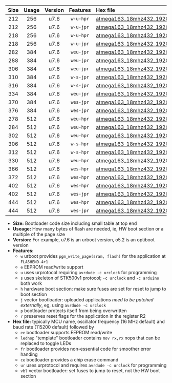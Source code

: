 |Size|Usage|Version|Features|Hex file|
|:-:|:-:|:-:|:-:|:--|
|212|256|u7.6|`w-u-hpr`|[atmega163_18mhz432_19200bps_ur.hex](https://raw.githubusercontent.com/stefanrueger/urboot/main//atmega163_18mhz432_19200bps_ur.hex)|
|212|256|u7.6|`w-u-jpr`|[atmega163_18mhz432_19200bps_ur_vbl.hex](https://raw.githubusercontent.com/stefanrueger/urboot/main//atmega163_18mhz432_19200bps_ur_vbl.hex)|
|218|256|u7.6|`w-u-hpr`|[atmega163_18mhz432_19200bps_lednop_ur.hex](https://raw.githubusercontent.com/stefanrueger/urboot/main//atmega163_18mhz432_19200bps_lednop_ur.hex)|
|218|256|u7.6|`w-u-jpr`|[atmega163_18mhz432_19200bps_lednop_ur_vbl.hex](https://raw.githubusercontent.com/stefanrueger/urboot/main//atmega163_18mhz432_19200bps_lednop_ur_vbl.hex)|
|282|384|u7.6|`weu-jpr`|[atmega163_18mhz432_19200bps_ee_ur_vbl.hex](https://raw.githubusercontent.com/stefanrueger/urboot/main//atmega163_18mhz432_19200bps_ee_ur_vbl.hex)|
|288|384|u7.6|`weu-jpr`|[atmega163_18mhz432_19200bps_ee_lednop_ur_vbl.hex](https://raw.githubusercontent.com/stefanrueger/urboot/main//atmega163_18mhz432_19200bps_ee_lednop_ur_vbl.hex)|
|306|384|u7.6|`weu-jpr`|[atmega163_18mhz432_19200bps_ee_lednop_fr_ur_vbl.hex](https://raw.githubusercontent.com/stefanrueger/urboot/main//atmega163_18mhz432_19200bps_ee_lednop_fr_ur_vbl.hex)|
|310|384|u7.6|`w-s-jpr`|[atmega163_18mhz432_19200bps_vbl.hex](https://raw.githubusercontent.com/stefanrueger/urboot/main//atmega163_18mhz432_19200bps_vbl.hex)|
|316|384|u7.6|`w-s-jpr`|[atmega163_18mhz432_19200bps_lednop_vbl.hex](https://raw.githubusercontent.com/stefanrueger/urboot/main//atmega163_18mhz432_19200bps_lednop_vbl.hex)|
|334|384|u7.6|`weu-jpr`|[atmega163_18mhz432_19200bps_ee_lednop_fr_ce_ur_vbl.hex](https://raw.githubusercontent.com/stefanrueger/urboot/main//atmega163_18mhz432_19200bps_ee_lednop_fr_ce_ur_vbl.hex)|
|370|384|u7.6|`wes-jpr`|[atmega163_18mhz432_19200bps_ee_vbl.hex](https://raw.githubusercontent.com/stefanrueger/urboot/main//atmega163_18mhz432_19200bps_ee_vbl.hex)|
|376|384|u7.6|`wes-jpr`|[atmega163_18mhz432_19200bps_ee_lednop_vbl.hex](https://raw.githubusercontent.com/stefanrueger/urboot/main//atmega163_18mhz432_19200bps_ee_lednop_vbl.hex)|
|278|512|u7.6|`weu-hpr`|[atmega163_18mhz432_19200bps_ee_ur.hex](https://raw.githubusercontent.com/stefanrueger/urboot/main//atmega163_18mhz432_19200bps_ee_ur.hex)|
|284|512|u7.6|`weu-hpr`|[atmega163_18mhz432_19200bps_ee_lednop_ur.hex](https://raw.githubusercontent.com/stefanrueger/urboot/main//atmega163_18mhz432_19200bps_ee_lednop_ur.hex)|
|302|512|u7.6|`weu-hpr`|[atmega163_18mhz432_19200bps_ee_lednop_fr_ur.hex](https://raw.githubusercontent.com/stefanrueger/urboot/main//atmega163_18mhz432_19200bps_ee_lednop_fr_ur.hex)|
|306|512|u7.6|`w-s-hpr`|[atmega163_18mhz432_19200bps.hex](https://raw.githubusercontent.com/stefanrueger/urboot/main//atmega163_18mhz432_19200bps.hex)|
|312|512|u7.6|`w-s-hpr`|[atmega163_18mhz432_19200bps_lednop.hex](https://raw.githubusercontent.com/stefanrueger/urboot/main//atmega163_18mhz432_19200bps_lednop.hex)|
|330|512|u7.6|`weu-hpr`|[atmega163_18mhz432_19200bps_ee_lednop_fr_ce_ur.hex](https://raw.githubusercontent.com/stefanrueger/urboot/main//atmega163_18mhz432_19200bps_ee_lednop_fr_ce_ur.hex)|
|366|512|u7.6|`wes-hpr`|[atmega163_18mhz432_19200bps_ee.hex](https://raw.githubusercontent.com/stefanrueger/urboot/main//atmega163_18mhz432_19200bps_ee.hex)|
|372|512|u7.6|`wes-hpr`|[atmega163_18mhz432_19200bps_ee_lednop.hex](https://raw.githubusercontent.com/stefanrueger/urboot/main//atmega163_18mhz432_19200bps_ee_lednop.hex)|
|402|512|u7.6|`wes-hpr`|[atmega163_18mhz432_19200bps_ee_lednop_fr.hex](https://raw.githubusercontent.com/stefanrueger/urboot/main//atmega163_18mhz432_19200bps_ee_lednop_fr.hex)|
|402|512|u7.6|`wes-jpr`|[atmega163_18mhz432_19200bps_ee_lednop_fr_vbl.hex](https://raw.githubusercontent.com/stefanrueger/urboot/main//atmega163_18mhz432_19200bps_ee_lednop_fr_vbl.hex)|
|444|512|u7.6|`wes-hpr`|[atmega163_18mhz432_19200bps_ee_lednop_fr_ce.hex](https://raw.githubusercontent.com/stefanrueger/urboot/main//atmega163_18mhz432_19200bps_ee_lednop_fr_ce.hex)|
|444|512|u7.6|`wes-jpr`|[atmega163_18mhz432_19200bps_ee_lednop_fr_ce_vbl.hex](https://raw.githubusercontent.com/stefanrueger/urboot/main//atmega163_18mhz432_19200bps_ee_lednop_fr_ce_vbl.hex)|

- **Size:** Bootloader code size including small table at top end
- **Useage:** How many bytes of flash are needed, ie, HW boot section or a multiple of the page size
- **Version:** For example, u7.6 is an urboot version, o5.2 is an optiboot version
- **Features:**
  + `w` urboot provides `pgm_write_page(sram, flash)` for the application at `FLASHEND-4+1`
  + `e` EEPROM read/write support
  + `u` uses urprotocol requiring `avrdude -c urclock` for programming
  + `s` uses skeleton of STK500v1 protocol; `-c urclock` and `-c arduino` both work
  + `h` hardware boot section: make sure fuses are set for reset to jump to boot section
  + `j` vector bootloader: uploaded applications *need to be patched externally*, eg, using `avrdude -c urclock`
  + `p` bootloader protects itself from being overwritten
  + `r` preserves reset flags for the application in the register R2
- **Hex file:** typically MCU name, oscillator frequency (16 MHz default) and baud rate (115200 default) followed by
  + `ee` bootloader supports EEPROM read/write
  + `lednop` "template" bootloader contains `mov rx,rx` nops that can be replaced to toggle LEDs
  + `fr` bootloader provides non-essential code for smoother error handing
  + `ce` bootloader provides a chip erase command
  + `ur` uses urprotocol and requires `avrdude -c urclock` for programming
  + `vbl` vector bootloader: set fuses to jump to reset, not the HW boot section
